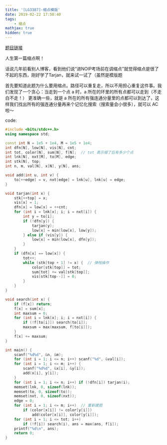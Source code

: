 ```yaml
---
title: '[LG3387]-缩点模版'
date: 2019-02-22 17:58:40
tags: 
    - 缩点
mathjax: true
hidden: true
---
```


[题目链接](https://www.luogu.org/problemnew/show/P3387)

人生第一篇缩点啊！

话说几年前看别人博客，看到他们说“进NOIP考场前在调缩点”就觉得缩点是很了不起的东西，刚好学了Tarjan，就来试一试了（虽然是模版题

首先要知道此题为什么要用缩点。路径可以重复走，所以不用担心重复这件事。我们发现了一个贪心：当走到一个点 a 时，a 所在的环里的所有点都可以走到（不走白不走！） 更准确一些，就是 a 所在的所有强连通分量里的点都可以到达了，这样我们找出所有的强连通分量再来个记忆化搜索（搜索量会小很多），就可以 AC 啦～

code:
``` c++
#include <bits/stdc++.h>
using namespace std;

const int N = 1e5 + 1e4, M = 1e5 + 1e4;
int dfn[N], low[N], vis[N], cnt;
int tot, color[N], sum[N], f[N];  // tot 表示缩了后有多少个点
int lnk[N], nxt[M], to[M], edge;
int stk[N], top;
int n, m, val[N], x[N], y[N], ans;

void add(int u, int v) {
    to[++edge] = v, nxt[edge] = lnk[u], lnk[u] = edge;
}

void tarjan(int x) {
    stk[++top] = x;
    vis[x] = 1;
    dfn[x] = low[x] = ++cnt;
    for (int i = lnk[x]; i; i = nxt[i]) {
        int y = to[i];
        if (!dfn[y]) {
            tarjan(y);
            low[x] = min(low[x], low[y]);
        } else if (vis[y]) {
            low[x] = min(low[x], dfn[y]);
        }
    }
    if (dfn[x] == low[x]) {
        tot++;
        while (stk[top + 1] != x) {  // 弹栈操作
            color[stk[top]] = tot;
            sum[tot] += val[stk[top]];
            vis[stk[top--]] = 0;
        }
    }
}

void search(int x) {
    if (f[x]) return;
    f[x] = sum[x];
    int maxsum = 0;
    for (int i = lnk[x]; i; i = nxt[i]) {
        if (!f[to[i]]) search(to[i]);
        maxsum = max(maxsum, f[to[i]]);
    }
    f[x] += maxsum;
}

int main() {
    scanf("%d%d", &n, &m);
    for (int i = 1; i <= n; i++) scanf("%d", &val[i]);
    for (int i = 1; i <= m; i++) {
        scanf("%d%d", &x[i], &y[i]);
        add(x[i], y[i]);
    }
    for (int i = 1; i <= n; i++) if (!dfn[i]) tarjan(i);
    memset(lnk, 0, sizeof(lnk));
    memset(to, 0, sizeof(to));
    memset(nxt, 0, sizeof(nxt));
    edge = 0;
    for (int i = 1; i <= m; i++)  // 重新建图
        if (color[x[i]] != color[y[i]])
            add(color[x[i]], color[y[i]]);
    for (int i = 1; i <= tot; i++)
        if (!f[i]) search(i), ans = max(ans, f[i]);
    printf("%d\n", ans);
    return 0;
}
```